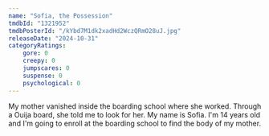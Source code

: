 ```yaml
---
name: "Sofia, the Possession"
tmdbId: "1321952"
tmdbPosterId: "/kYbd7M1dk2xadHd2WczQRmO28uJ.jpg"
releaseDate: "2024-10-31"
categoryRatings:
    gore: 0
    creepy: 0
    jumpscares: 0
    suspense: 0
    psychological: 0
---
```

My mother vanished inside the boarding school where she worked. Through a Ouija board, she told me to look for her. My name is Sofia. I'm 14 years old and I'm going to enroll at the boarding school to find the body of my mother.
